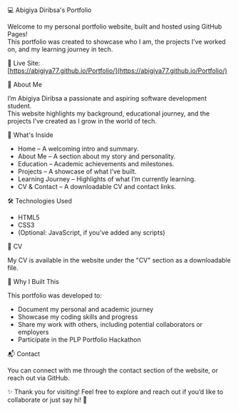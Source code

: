 💻 Abigiya Diribsa's Portfolio

Welcome to my personal portfolio website, built and hosted using GitHub Pages!  
This portfolio was created to showcase who I am, the projects I’ve worked on, and my learning journey in tech.

🔗 Live Site:  
[https://abigiya77.github.io/Portfolio/](https://abigiya77.github.io/Portfolio/)


 🌟 About Me

I’m Abigiya Diribsa a passionate and aspiring software development student.  
This website highlights my background, educational journey, and the projects I’ve created as I grow in the world of tech.


 📁 What's Inside

- Home – A welcoming intro and summary.
- About Me – A section about my story and personality.
- Education – Academic achievements and milestones.
- Projects – A showcase of what I’ve built.
- Learning Journey – Highlights of what I’m currently learning.
- CV & Contact – A downloadable CV and contact links.


 🛠 Technologies Used

- HTML5  
- CSS3  
- (Optional: JavaScript, if you’ve added any scripts)


 📄 CV

My CV is available in the website under the "CV" section as a downloadable file.
 


 🚀 Why I Built This

This portfolio was developed to:
- Document my personal and academic journey
- Showcase my coding skills and progress
- Share my work with others, including potential collaborators or employers
- Participate in the PLP Portfolio Hackathon


📬 Contact

You can connect with me through the contact section of the website, or reach out via GitHub.


 ✨ Thank you for visiting!
Feel free to explore and reach out if you’d like to collaborate or just say hi! 💖
